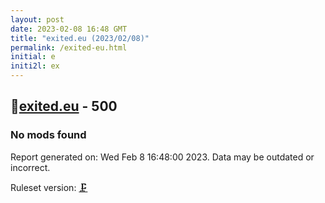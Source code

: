 ```yaml
---
layout: post
date: 2023-02-08 16:48 GMT
title: "exited.eu (2023/02/08)"
permalink: /exited-eu.html
initial: e
initi2l: ex
---
```


## 🐘[exited.eu](https://exited.eu) - 500

### No mods found

Report generated on: Wed Feb  8 16:48:00 2023. Data may be outdated or incorrect.

Ruleset version: [🗜](/version-clamp)
